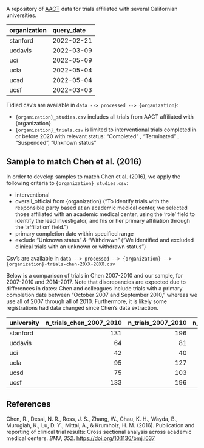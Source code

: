 
<!-- README.md is generated from README.Rmd. Please edit that file -->

A repository of [AACT](https://aact.ctti-clinicaltrials.org/) data for
trials affiliated with several Californian universities.

| organization | query_date |
|:-------------|:-----------|
| stanford     | 2022-02-21 |
| ucdavis      | 2022-03-09 |
| uci          | 2022-05-09 |
| ucla         | 2022-05-04 |
| ucsd         | 2022-05-04 |
| ucsf         | 2022-03-03 |

Tidied csv’s are available in `data --> processed --> {organization}`:

-   `{organization}_studies.csv` includes all trials from AACT
    affiliated with {organization}
-   `{organization}_trials.csv` is limited to interventional trials
    completed in or before 2020 with relevant status: “Completed” ,
    “Terminated” , “Suspended”, “Unknown status”

## Sample to match Chen et al. (2016)

In order to develop samples to match Chen et al. (2016), we apply the
following criteria to `{organization}_studies.csv`:

-   interventional
-   overall_official from {organization} (“To identify trials with the
    responsible party based at an academic medical center, we selected
    those affiliated with an academic medical center, using the ‘role’
    field to identify the lead investigator, and his or her primary
    affiliation through the ‘affiliation’ field.”)
-   primary completion date within specified range
-   exclude “Unknown status” & “Withdrawn” (“We identified and excluded
    clinical trials with an unknown or withdrawn status”)

Csv’s are available in
`data --> processed --> {organization} --> {organization}-trials-chen-20XX-20XX.csv`

Below is a comparison of trials in Chen 2007-2010 and our sample, for
2007-2010 and 2014-2017. Note that discrepancies are expected due to
differences in dates: Chen and colleagues include trials with a primary
completion date between “October 2007 and September 2010,” whereas we
use all of 2007 through all of 2010. Furthermore, it is likely some
registrations had data changed since Chen’s data extraction.

| university | n_trials_chen_2007_2010 | n_trials_2007_2010 | n_trials_2014_2017 |
|:-----------|------------------------:|-------------------:|-------------------:|
| stanford   |                     131 |                196 |                266 |
| ucdavis    |                      64 |                 81 |                110 |
| uci        |                      42 |                 40 |                 55 |
| ucla       |                      95 |                127 |                188 |
| ucsd       |                      75 |                103 |                127 |
| ucsf       |                     133 |                196 |                299 |

## References

Chen, R., Desai, N. R., Ross, J. S., Zhang, W., Chau, K. H., Wayda, B.,
Murugiah, K., Lu, D. Y., Mittal, A., & Krumholz, H. M. (2016).
Publication and reporting of clinical trial results: Cross sectional
analysis across academic medical centers. *BMJ*, *352*.
<https://doi.org/10.1136/bmj.i637>
